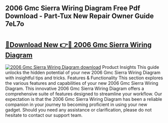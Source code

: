 ## 2006 Gmc Sierra Wiring Diagram Free Pdf Download - Part-Tux New Repair Owner Guide 7eL7o

# <h2><a href="http://dfkraog.blite.top/?on=2006+Gmc+Sierra+Wiring+Diagram">🔗Download New 👉🔴 2006 Gmc Sierra Wiring Diagram</a></h2>

[![2006 Gmc Sierra Wiring Diagram download](https://i.imgur.com/lujVjoI.png)](http://dfkraog.blite.top/?on=2006+Gmc+Sierra+Wiring+Diagram)
Product Insights This guide unlocks the hidden potential of your new 2006 Gmc Sierra Wiring Diagram with insightful tips and tricks. Features & Functionality This section explores the various features and capabilities of your new 2006 Gmc Sierra Wiring Diagram. This innovative 2006 Gmc Sierra Wiring Diagram offers a comprehensive suite of features designed to streamline your workflow. Our expectation is that the 2006 Gmc Sierra Wiring Diagram has been a reliable companion in your journey to becoming proficient in using your new gadget. Should you need any assistance or clarification, please do not hesitate to contact our support team.
